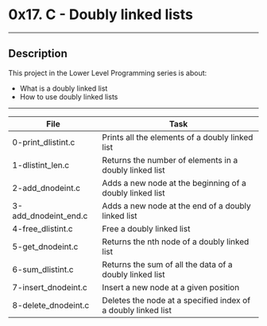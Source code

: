 # 0x17. C - Doubly linked lists
---
## Description

This project in the Lower Level Programming series is about:
* What is a doubly linked list
* How to use doubly linked lists

---
File|Task
---|---
0-print_dlistint.c | Prints all the elements of a doubly linked list
1-dlistint_len.c | Returns the number of elements in a doubly linked list
2-add_dnodeint.c | Adds a new node at the beginning of a doubly linked list
3-add_dnodeint_end.c | Adds a new node at the end of a doubly linked list
4-free_dlistint.c | Free a doubly linked list
5-get_dnodeint.c | Returns the nth node of a doubly linked list
6-sum_dlistint.c | Returns the sum of all the data of a doubly linked list
7-insert_dnodeint.c | Insert a new node at a given position
8-delete_dnodeint.c | Deletes the node at a specified index of a doubly linked list


